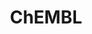 ---
bigquery: https://console.cloud.google.com/bigquery?p=patents-public-data&d=ebi_chembl&page=dataset
citation: '"The ChEMBL database in 2017." Anna Gaulton, Anne Hersey, Michał Nowotka,
  A Patrícia Bento, Jon Chambers, David Mendez, Prudence Mutowo, Francis Atkinson,
  Louisa J Bellis, Elena Cibrián-Uhalte, Mark Davies, Nathan Dedman, Anneli Karlsson,
  María Paula Magariños, John P Overington, George Papadatos, Ines Smit, Andrew R
  Leach Nucleic acids Research (2017) 45 (Database Issue), D945-D954'
contributors: European Bioinformatics Institute
cost: None
description: ChEMBL Data is a manually curated database of small molecules used in
  drug discovery, including information about existing patented drugs.
documentation: 'schema: https://www.ebi.ac.uk/chembl/db_schema


  '
last_edit: Mon, 04 Apr 2022 19:07:30 GMT
location: https://console.cloud.google.com/marketplace/product/google_patents_public_datasets/chembl
maintained_by: EMBL-EBI, an outstation of European Molecular Biology Laboratory
related_publications: '

  ChEMBL: towards direct deposition of bioassay data.


  Mendez D, Gaulton A, Bento AP, Chambers J, De Veij M, Félix E, Magariños MP, Mosquera
  JF, Mutowo P, Nowotka M, Gordillo-Marañón M, Hunter F, Junco L, Mugumbate G, Rodriguez-Lopez
  M, Atkinson F, Bosc N, Radoux CJ, Segura-Cabrera A, Hersey A, Leach AR.


  — Nucleic Acids Res. 2019; 47(D1):D930-D940. doi: 10.1093/nar/gky1075

  '
schema_fields: '[''heavy_atoms'', ''standard_flag'', ''domain_description'', ''src_description'',
  ''site_name'', ''bao_endpoint'', ''domain_id'', ''l1'', ''drugind_id'', ''compound_key'',
  ''dosage_form'', ''pchembl_value'', ''sequence_md5sum'', ''efo_term'', ''previous_company'',
  ''targcomp_id'', ''patent_id'', ''direct_interaction'', ''indref_id'', ''who_name'',
  ''ddd_admr'', ''class_level'', ''compsyn_id'', ''prodrug'', ''ddd_units'', ''mol_hrac_id'',
  ''polymer_flag'', ''withdrawn_class'', ''short_name'', ''warning_description'',
  ''syn_type'', ''co_stem_id'', ''bto_id'', ''assay_id'', ''last_active'', ''assay_type'',
  ''level2_description'', ''volume'', ''cx_logp'', ''frac_code'', ''authors'', ''target_type'',
  ''l7'', ''ref_type'', ''standard_inchi'', ''ad_type'', ''mol_frac_id'', ''country'',
  ''rgid'', ''target_desc'', ''max_phase_for_ind'', ''num_lipinski_ro5_violations'',
  ''species_group_flag'', ''organism'', ''mesh_id'', ''drug_substance_flag'', ''withdrawn_flag'',
  ''ingredient'', ''assay_test_type'', ''published_type'', ''protein_class_id'', ''metabolite_record_id'',
  ''num_alerts'', ''level1_description'', ''sequence'', ''met_comment'', ''bao_id'',
  ''mol_irac_id'', ''homologue'', ''accession'', ''cell_name'', ''source'', ''approval_date'',
  ''trade_name'', ''mutation'', ''mw_monoisotopic'', ''protein_class_desc'', ''tax_id'',
  ''tbl'', ''assay_class_id'', ''parent_id'', ''component_id'', ''normal_range_max'',
  ''mc_target_name'', ''cell_source_tissue'', ''compd_id'', ''actsm_id'', ''assay_tissue'',
  ''relationship_desc'', ''aspect'', ''units'', ''patent_expire_date'', ''parent_go_id'',
  ''qed_weighted'', ''pathway_key'', ''assay_subcellular_fraction'', ''mesh_heading'',
  ''ass_cls_map_id'', ''hbd_lipinski'', ''sitecomp_id'', ''cell_id'', ''idx'', ''frac_class_id'',
  ''first_in_class'', ''alert_id'', ''natural_product'', ''met_id'', ''standard_type'',
  ''downgraded'', ''patent_no'', ''standard_inchi_key'', ''patent_use_code'', ''targrel_id'',
  ''l4'', ''drug_record_id'', ''irac_code'', ''level2'', ''status'', ''disease_efficacy'',
  ''sei'', ''oral'', ''biocomp_id'', ''cell_ontology_id'', ''mechanism_comment'',
  ''prod_pat_id'', ''publication_number'', ''updated_on'', ''indication_class'', ''start_position'',
  ''published_value'', ''molecular_species'', ''entity_id'', ''hrac_class_id'', ''chirality'',
  ''acd_most_bpka'', ''drug_product_flag'', ''l3'', ''usan_stem'', ''as_id'', ''cl_lincs_id'',
  ''site_id'', ''assay_organism'', ''mc_target_accession'', ''num_ro5_violations'',
  ''ddd_comment'', ''db_version'', ''pathway_id'', ''entity_type'', ''max_phase'',
  ''delist_flag'', ''mc_target_type'', ''mecref_id'', ''standard_upper_value'', ''parent_type'',
  ''tid_fixed'', ''usan_substem'', ''usan_stem_id'', ''first_page'', ''product_id'',
  ''full_mwt'', ''activity_count'', ''bei'', ''metref_id'', ''creation_date'', ''who_extra'',
  ''related_tid'', ''usan_year'', ''withdrawn_year'', ''component_synonym'', ''ridx'',
  ''molecule_type'', ''stem_class'', ''level4_description'', ''enzyme_name'', ''stem'',
  ''strength'', ''topical'', ''standard_units'', ''efo_id'', ''alert_name'', ''relationship_type'',
  ''stat'', ''level3'', ''availability_type'', ''acd_most_apka'', ''hbd'', ''doc_id'',
  ''res_stem_id'', ''active_ingredient'', ''acd_logp'', ''mechanism_of_action'', ''withdrawn_reason'',
  ''hrac_code'', ''warning_country'', ''warning_class'', ''domain_type'', ''ref_id'',
  ''full_molformula'', ''dosed_ingredient'', ''structure_type'', ''db_source'', ''predbind_id'',
  ''src_id'', ''cidx'', ''therapeutic_flag'', ''major_class'', ''issue'', ''ap_id'',
  ''l5'', ''variant_id'', ''parent_molregno'', ''published_relation'', ''molfile'',
  ''isoform'', ''std_act_id'', ''mec_id'', ''end_position'', ''molregno'', ''updated_by'',
  ''year'', ''hba'', ''journal'', ''first_approval'', ''published_units'', ''bao_format'',
  ''standard_text_value'', ''component_type'', ''go_id'', ''prediction_method'', ''action_type'',
  ''alert_set_id'', ''protclasssyn_id'', ''warnref_id'', ''curated_by'', ''log_id'',
  ''substrate_record_id'', ''standard_value'', ''hba_lipinski'', ''assay_source'',
  ''acd_logd'', ''irac_class_id'', ''mol_atc_id'', ''chebi_par_id'', ''l6'', ''pubmed_id'',
  ''l8'', ''oc_id'', ''chembl_id'', ''active_molregno'', ''black_box_warning'', ''aidx'',
  ''mc_tax_id'', ''result_flag'', ''record_id'', ''definition'', ''tid'', ''class_type'',
  ''enzyme_tid'', ''qudt_units'', ''canonical_smiles'', ''inorganic_flag'', ''cx_logd'',
  ''name'', ''confidence_score'', ''rtb'', ''warning_type'', ''synonyms'', ''clo_id'',
  ''relation'', ''path'', ''withdrawn_country'', ''cpd_str_alert_id'', ''cx_most_bpka'',
  ''uberon_id'', ''company'', ''l2'', ''smarts'', ''uo_units'', ''orig_description'',
  ''parameter_type'', ''pref_name'', ''parameter_value'', ''tissue_id'', ''abstract'',
  ''alogp'', ''version'', ''confidence'', ''activity_id'', ''assay_tax_id'', ''ro3_pass'',
  ''subgroup'', ''submission_date'', ''description'', ''src_assay_id'', ''compound_name'',
  ''priority'', ''mw_freebase'', ''route'', ''caloha_id'', ''src_compound_id'', ''innovator_company'',
  ''value'', ''cx_most_apka'', ''source_domain_id'', ''level1'', ''level3_description'',
  ''ref_url'', ''smid'', ''upper_value'', ''set_name'', ''cellosaurus_id'', ''comments'',
  ''mc_organism'', ''curation_comment'', ''annotation'', ''title'', ''src_short_name'',
  ''relationship'', ''molecular_mechanism'', ''job_id'', ''label'', ''site_residues'',
  ''level4'', ''normal_range_min'', ''ddd_value'', ''potential_duplicate'', ''domain_name'',
  ''binding_site_comment'', ''warning_id'', ''applicant_full_name'', ''atc_code'',
  ''data_validity_comment'', ''last_page'', ''standard_relation'', ''selectivity_comment'',
  ''comp_go_id'', ''lle'', ''formulation_id'', ''level5'', ''psa'', ''research_stem'',
  ''doc_type'', ''target_mapping'', ''assay_strain'', ''le'', ''usan_stem_definition'',
  ''cell_source_tax_id'', ''assay_desc'', ''activity_comment'', ''comp_class_id'',
  ''protein_class_synonym'', ''nda_type'', ''doi'', ''molsyn_id'', ''met_conversion'',
  ''assay_param_id'', ''cell_description'', ''text_value'', ''helm_notation'', ''warning_year'',
  ''aromatic_rings'', ''parenteral'', ''type'', ''assay_category'', ''cell_source_organism'',
  ''assay_cell_type'', ''toid'', ''ddd_id'']'
shortname: chembl
tags:
- biotechnology
- health
- chemical
- bioinformatics
- medical
terms_of_use: CC BY-SA 3.0
title: ChEMBL
uuid: e232a192-965c-4ec9-904c-155b6dfe56c5
---